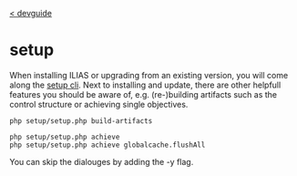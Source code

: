[< devguide](../devguide.md#tools)

# setup

When installing ILIAS or upgrading from an existing version, you will come along
the [setup cli](../../../../../../setup/README.md).
Next to installing and update, there are other helpfull features you should be aware of,
e.g. (re-)building artifacts such as the control structure or achieving single
objectives.

```
php setup/setup.php build-artifacts
```
```
php setup/setup.php achieve
php setup/setup.php achieve globalcache.flushAll
```
You can skip the dialouges by adding the -y flag.


